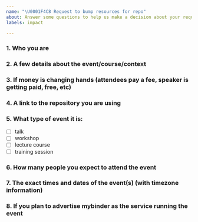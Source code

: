 ```yaml
---
name: "\U0001F4C8 Request to bump resources for repo"
about: Answer some questions to help us make a decision about your request and set things up faster.
labels: impact

---
```

<!-- Hi, good luck with the webinars and fingers crossed! For one off/time limited events we can usually raise the limit.
Could you please create a new issue to help us keep track of this? In the issue please mention:
-->
### 1. Who you are
### 2. A few details about the event/course/context
### 3. If money is changing hands (attendees pay a fee, speaker is getting paid, free, etc)
### 4. A link to the repository you are using
### 5. What type of event it is:
- [ ] talk
- [ ] workshop
- [ ] lecture course
- [ ] training session

### 6. How many people you expect to attend the event
### 7. The exact times and dates of the event(s) (with timezone information)
<!-- It would be great if you could notify us >48H ahead of the event -->
### 8. If you plan to advertise mybinder as the service running the event

<!-- That would be great as it gives us all the information we need to make a decision and set things up.
It also allows us to track our impact which will be useful when we report to those who fund mybinder.org or seek new funding.
-->
